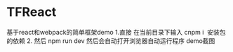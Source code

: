 # TFReact
基于react和webpack的简单框架demo
1.直接 在当前目录下输入 cnpm i  安装包的依赖
2. 然后 npm run dev
然后会自动打开浏览器自动运行程序
demo截图
